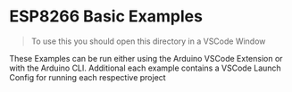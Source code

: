 # ESP8266 Basic Examples

> To use this you should open this directory in a VSCode Window

These Examples can be run either using the Arduino VSCode Extension or with the Arduino CLI. Additional each example contains a VSCode Launch Config for running each respective project
